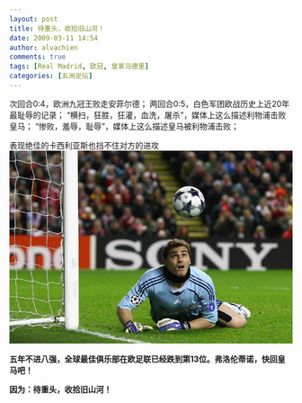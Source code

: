 ```yaml
---
layout: post
title: 待重头，收拾旧山河！
date: 2009-03-11 14:54
author: alvachien
comments: true
tags: [Real Madrid, 欧冠, 皇家马德里]
categories: [五洲足坛]
---
```

次回合0:4，欧洲九冠王败走安菲尔德；
两回合0:5，白色军团欧战历史上近20年最耻辱的记录；
“横扫，狂胜，狂灌，血洗，屠杀”，媒体上这么描述利物浦击败皇马；
“惨败，羞辱，耻辱”，媒体上这么描述皇马被利物浦击败；
 

表现绝佳的卡西利亚斯也挡不住对方的进攻
![Pict](/assets/uploads/2009/03/5444HS9T00BV0005.jpg)


**五年不进八强，全球最佳俱乐部在欧足联已经跌到第13位。弗洛伦蒂诺，快回皇马吧！**

**因为：待重头，收拾旧山河！**
